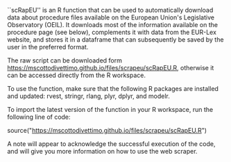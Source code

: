 ``scRapEU'' is an R function that can be used to automatically download data about procedure files available on the European Union's Legislative Observatory (OEIL). 
It downloads most of the information available on the procedure page (see below), complements it with data from the EUR-Lex website, and stores it in a dataframe that can subsequently be saved by the user in the preferred format. 

The raw script can be downloaded form https://mscottodivettimo.github.io/files/scrapeu/scRapEU.R, otherwise it can be accessed directly from the R workspace.

To use the function, make sure that the following R packages are installed and updated: rvest, stringr, rlang, plyr, dplyr, and modelr. 

To import the latest version of the function in your R workspace, run the following line of code:

source("https://mscottodivettimo.github.io/files/scrapeu/scRapEU.R")

A note will appear to acknowledge the successful execution of the code, and will give you more information on how to use the web scraper.

